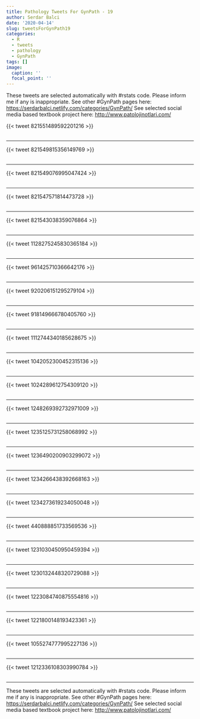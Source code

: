 ```yaml
---
title: Pathology Tweets For GynPath - 19
author: Serdar Balci
date: '2020-04-14'
slug: tweetsForGynPath19
categories:
  - R
  - tweets
  - pathology
  - GynPath
tags: []
image:
  caption: ''
  focal_point: ''
---
```



These tweets are selected automatically with #rstats code. Please inform me if any is inappropriate.
See other #GynPath pages here: https://serdarbalci.netlify.com/categories/GynPath/ 
See selected social media based textbook project here: http://www.patolojinotlari.com/

{{< tweet 821551489592201216 >}}
<br>
<br>
<hr>
{{< tweet 821549815356149769 >}}
<br>
<br>
<hr>
{{< tweet 821549076995047424 >}}
<br>
<br>
<hr>
{{< tweet 821547571814473728 >}}
<br>
<br>
<hr>
{{< tweet 821543038359076864 >}}
<br>
<br>
<hr>
{{< tweet 1128275245830365184 >}}
<br>
<br>
<hr>
{{< tweet 961425710366642176 >}}
<br>
<br>
<hr>
{{< tweet 920206151295279104 >}}
<br>
<br>
<hr>
{{< tweet 918149666780405760 >}}
<br>
<br>
<hr>
{{< tweet 1112744340185628675 >}}
<br>
<br>
<hr>
{{< tweet 1042052300452315136 >}}
<br>
<br>
<hr>
{{< tweet 1024289612754309120 >}}
<br>
<br>
<hr>
{{< tweet 1248269392732971009 >}}
<br>
<br>
<hr>
{{< tweet 1235125731258068992 >}}
<br>
<br>
<hr>
{{< tweet 1236490200903299072 >}}
<br>
<br>
<hr>
{{< tweet 1234266438392668163 >}}
<br>
<br>
<hr>
{{< tweet 1234273619234050048 >}}
<br>
<br>
<hr>
{{< tweet 440888851733569536 >}}
<br>
<br>
<hr>
{{< tweet 1231030450950459394 >}}
<br>
<br>
<hr>
{{< tweet 1230132448320729088 >}}
<br>
<br>
<hr>
{{< tweet 1223084740875554816 >}}
<br>
<br>
<hr>
{{< tweet 1221800148193423361 >}}
<br>
<br>
<hr>
{{< tweet 1055274777995227136 >}}
<br>
<br>
<hr>
{{< tweet 1212336108303990784 >}}
<br>
<br>
<hr>


These tweets are selected automatically with #rstats code. Please inform me if any is inappropriate.
See other #GynPath pages here: https://serdarbalci.netlify.com/categories/GynPath/ 
See selected social media based textbook project here: http://www.patolojinotlari.com/
